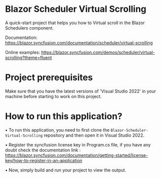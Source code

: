 # Blazor Scheduler Virtual Scrolling

A quick-start project that helps you how to Virtual scroll in the Blazor Schedulers component. 

Documentation: https://blazor.syncfusion.com/documentation/scheduler/virtual-scrolling

Online examples: https://blazor.syncfusion.com/demos/scheduler/virtual-scrolling?theme=fluent

# Project prerequisites
Make sure that you have the latest versions of 'Visual Studio 2022' in your machine before starting to work on this project.

# How to run this application?
• To run this application, you need to first clone the <code>Blazor-Scheduler-Virtual-Scrolling</code> repository and then open it in Visual Studio 2022.

• Register the syncfusion license key in Program.cs file, if you have any doubt check the documentation link : https://blazor.syncfusion.com/documentation/getting-started/license-key/how-to-register-in-an-application

• Now, simply build and run your project to view the output.




